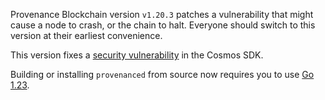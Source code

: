 Provenance Blockchain version `v1.20.3` patches a vulnerability that might cause a node to crash, or the chain to halt. Everyone should switch to this version at their earliest convenience.

This version fixes a [security vulnerability](https://github.com/cosmos/cosmos-sdk/security/advisories/GHSA-8wcc-m6j2-qxvm) in the Cosmos SDK.

Building or installing `provenanced` from source now requires you to use [Go 1.23](https://golang.org/dl/).

